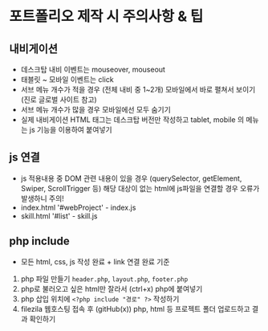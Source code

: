 # 포트폴리오 제작 시 주의사항 & 팁
## 내비게이션
* 데스크탑 내비 이벤트는 mouseover, mouseout
* 태블릿 ~ 모바일 이벤트는 click
* 서브 메뉴 개수가 적을 경우 (전체 내비 중 1~2개) 모바일에서 바로 펼쳐서 보이기 (진로 글로벌 사이트 참고)
* 서브 메뉴 개수가 많을 경우 모바일에선 모두 숨기기
* 실제 내비게이션 HTML 태그는 데스크탑 버전만 작성하고 tablet, mobile 의 메뉴는 js 기능을 이용하여 붙여넣기
## js 연결
* js 적용내용 중 DOM 관련 내용이 있을 경우 (querySelector, getElement, Swiper, ScrollTrigger 등) 해당 대상이 없는 html에 js파일을 연결할 경우 오류가 발생하니 주의!
* index.html '#webProject' - index.js
* skill.html '#list' - skill.js
## php include 
* 모든 html, css, js 작성 완료 + link 연결 완료 기준
1. php 파일 만들기 `header.php`, `layout.php`, `footer.php`
2. php로 불러오고 싶은 html만 잘라서 (ctrl+x) php에 붙여넣기
3. php 삽입 위치에 `<?php include "경로" ?>` 작성하기
4. filezila 웹호스팅 접속 후 (gitHub(x)) php, html 등 프로젝트 폴더 업로드하고 결과 확인하기